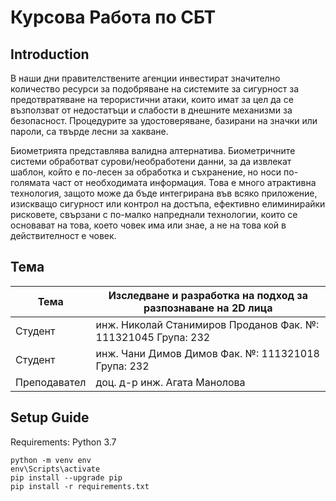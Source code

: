 # Курсова Работа по СБТ 

## Introduction

В наши дни правителствените агенции инвестират значително количество ресурси за подобряване на системите за сигурност за предотвратяване на терористични атаки, които имат за цел да се възползват от недостатъци и слабости в днешните механизми за безопасност. Процедурите за удостоверяване, базирани на значки или пароли, са твърде лесни за хакване. 

Биометрията представлява валидна алтернатива. Биометричните системи обработват сурови/необработени данни, за да извлекат шаблон, който е по-лесен за обработка и съхранение, но носи по-голямата част от необходимата информация. Това е много атрактивна технология, защото може да бъде интегрирана във всяко приложение, изискващо сигурност или контрол на достъпа, ефективно елиминирайки рисковете, свързани с по-малко напреднали технологии, които се основават на това, което човек има или знае, а не на това кой в действителност е човек.

## Тема

| Тема  | Изследване и разработка на подход за разпознаване на 2D лица |
| ------------- | ------------- |
| Студент  | инж. Николай Станимиров Проданов	Фaк. №: 111321045	Група: 232 |
| Студент  | инж. Чaни Димoв Димoв	Фaк. №: 111321018	Група: 232 |
| Преподавател  | доц. д-р инж. Агата Манолова |

## Setup Guide

Requirements: 
Python 3.7

```
python -m venv env
env\Scripts\activate
pip install --upgrade pip
pip install -r requirements.txt
```
